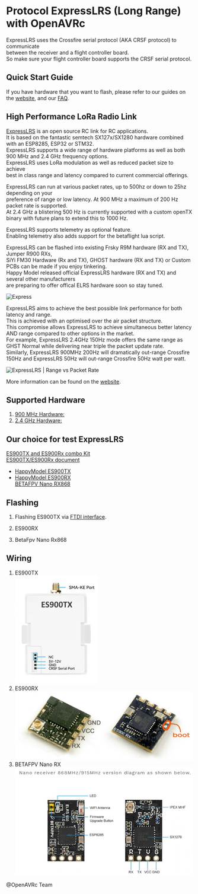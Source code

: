 # Protocol ExpressLRS (Long Range) with OpenAVRc

ExpressLRS uses the Crossfire serial protocol (AKA CRSF protocol) to communicate  
between the receiver and a flight controller board.  
So make sure your flight controller board supports the CRSF serial protocol.   

## Quick Start Guide
If you have hardware that you want to flash, please refer to our guides on the [website](https://www.expresslrs.org/2.0/), and our [FAQ](https://www.expresslrs.org/2.0/faq/).

## High Performance LoRa Radio Link
[ExpressLRS](https://github.com/ExpressLRS/ExpressLRS) is an open source RC link for RC applications.  
It is based on the fantastic semtech SX127x/SX1280 hardware combined with an ESP8285, ESP32 or STM32.  
ExpressLRS supports a wide range of hardware platforms as well as both 900 MHz and 2.4 GHz frequency options.  
ExpressLRS uses LoRa modulation as well as reduced packet size to achieve  
best in class range and latency compared to current commercial offerings.

ExpressLRS can run at various packet rates, up to 500hz or down to 25hz depending on your  
preference of range or low latency. At 900 MHz a maximum of 200 Hz packet rate is supported.  
At 2.4 GHz a blistering 500 Hz is currently supported with a custom openTX binary with future plans to extend this to 1000 Hz.

ExpressLRS supports telemetry as optional feature.  
Enabling telemetry also adds support for the betaflight lua script.

ExpressLRS can be flashed into existing Frsky R9M hardware (RX and TX), Jumper R900 RXs,  
SiYi FM30 Hardware (Rx and TX), GHOST hardware (RX and TX) or Custom PCBs can be made if you enjoy tinkering.  
Happy Model released official ExpressLRS hardware (RX and TX) and several other manufacturers  
are preparing to offer offical ELRS hardware soon so stay tuned.

![Express](https://github.com/ExpressLRS/ExpressLRS-Hardware/blob/master/img/Average%20Total%20Latency.png)  

ExpressLRS aims to achieve the best possible link performance for both latency and range.  
This is achieved with an optimised over the air packet structure.  
This compromise allows ExpressLRS to achieve simultaneous better latency AND range compared to other options in the market.  
For example, ExpressLRS 2.4GHz 150Hz mode offers the same range as GHST Normal while delivering near triple the packet update rate.  
Similarly, ExpressLRS 900MHz 200Hz will dramatically out-range Crossfire 150Hz and ExpressLRS 50Hz will out-range Crossfire 50Hz watt per watt.  

![ExpressLRS | Range vs Packet Rate](https://github.com/ExpressLRS/ExpressLRS-Hardware/blob/master/img/pktrate_vs_sens.png)  

More information can be found on the [website](https://www.expresslrs.org/2.0/).

## Supported Hardware
1. [900 MHz Hardware:](https://github.com/ExpressLRS/ExpressLRS#900-mhz-hardware)  
1. [2.4 GHz Hardware:](https://github.com/ExpressLRS/ExpressLRS#24-ghz-hardware)  

## Our choice for test ExpressLRS
[ES900TX and ES900Rx combo Kit](http://www.happymodel.cn/index.php/2021/02/19/expresslrs-module-es915tx-long-range-915mhz-transmitter-and-es915rx-receiver/2-94/)  
[ES900TX/ES900Rx document](http://www.happymodel.cn/index.php/2021/02/19/expresslrs-module-es915tx-long-range-915mhz-transmitter-and-es915rx-receiver/)   
* [HappyModel ES900TX](http://www.happymodel.cn/index.php/2021/02/19/expresslrs-module-es915tx-long-range-915mhz-transmitter-and-es915rx-receiver/3-89/)   
* [HappyModel ES900RX](http://www.happymodel.cn/index.php/2021/02/19/expresslrs-module-es915tx-long-range-915mhz-transmitter-and-es915rx-receiver/4-64/)  
[BETAFPV Nano RX868](https://betafpv.com/products/elrs-nano-receiver?variant=39416123981958)

## Flashing
1. Flashing ES900TX via [FTDI interface](https://www.expresslrs.org/1.0/quick-start/rx-betafpv900/#flashing-via-ftdi). 
1. ES900RX

1. BetaFpv Nano Rx868 

## Wiring
1. ES900TX  
![Tx connection with Transmitter](https://github.com/Ingwie/OpenAVRc_Hw/blob/V3/Long_Range/ExpressLrs/ES900TX_Wiring.jpg)  
1. ES900RX  
![Rx connections with flight controller](https://github.com/Ingwie/OpenAVRc_Hw/blob/V3/Long_Range/ExpressLrs/ES900RX_Wiring.jpg) 
1. BETAFPV Nano RX   
![BETAFPV Nano RX connections with flight controller](https://github.com/Ingwie/OpenAVRc_Hw/blob/V3/Long_Range/ExpressLrs/BetaFpv_NanoRx868_wiring.jpg)

@OpenAVRc Team